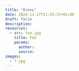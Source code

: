 ```yaml
---
title: "Осень"
date: 2024-11-17T11:25:37+03:00
draft: false
description: 
resources:
  - src: foo.jpg
    title: Foo
    params:
      author:
      source:
images:
  - 7.jpg
---
```


